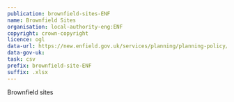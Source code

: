 ```yaml
---
publication: brownfield-sites-ENF
name: Brownfield Sites
organisation: local-authority-eng:ENF
copyright: crown-copyright
licence: ogl
data-url: https://new.enfield.gov.uk/services/planning/planning-policy/local-plan/planning-policy-information-enfield-blr-part-1.xlsx
data-gov-uk: 
task: csv
prefix: brownfield-site-ENF
suffix: .xlsx
---
```


Brownfield sites

